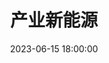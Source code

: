 ---
top_img: 'linear-gradient(135deg, #7BC87B, #4CAF50, #009688)'
top: 1
date: 2023-06-15 18:00:00
tags: 产业新能源
categories: 产业新能源
title: 产业新能源
keywords:
description:
cover:
---